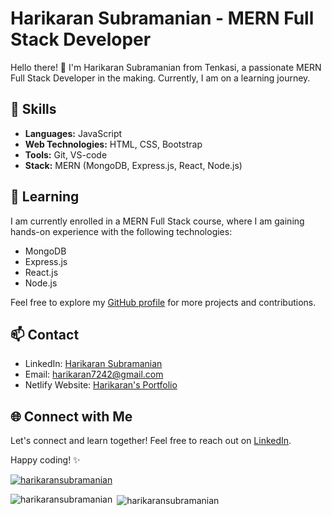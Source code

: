 # Harikaran Subramanian - MERN Full Stack Developer

Hello there! 👋 I'm Harikaran Subramanian from Tenkasi, a passionate MERN Full Stack Developer in the making. Currently, I am on a learning journey.

## 🚀 Skills
 
- **Languages:** JavaScript
- **Web Technologies:** HTML, CSS, Bootstrap
- **Tools:** Git, VS-code
- **Stack:** MERN (MongoDB, Express.js, React, Node.js)

## 🌱 Learning

I am currently enrolled in a MERN Full Stack course, where I am gaining hands-on experience with the following technologies:

- MongoDB
- Express.js
- React.js
- Node.js


Feel free to explore my [GitHub profile](https://github.com/HarikaranSubramanian) for more projects and contributions.

## 📫 Contact

- LinkedIn: [Harikaran Subramanian](https://www.linkedin.com/in/harikaran-subramanian-profile/)
- Email: harikaran7242@gmail.com
- Netlify Website: [Harikaran's Portfolio](https://app.netlify.com/teams/harikaransubramanian/overview)


## 🌐 Connect with Me

Let's connect and learn together! Feel free to reach out on [LinkedIn](https://www.linkedin.com/in/harikaran-subramanian-profile/).

Happy coding! ✨




<p align="left"> <a href="https://github.com/ryo-ma/github-profile-trophy"><img src="https://github-profile-trophy.vercel.app/?username=harikaransubramanian" alt="harikaransubramanian" /></a> </p>


<p><img align="left" src="https://github-readme-stats.vercel.app/api/top-langs?username=harikaransubramanian&show_icons=true&locale=en&layout=compact" alt="harikaransubramanian" /></p>

<p>&nbsp;<img align="center" src="https://github-readme-stats.vercel.app/api?username=harikaransubramanian&show_icons=true&locale=en" alt="harikaransubramanian" /></p>



<!---
HarikaranSubramanian/HarikaranSubramanian is a ✨ special ✨ repository because its `README.md` (this file) appears on your GitHub profile.
You can click the Preview link to take a look at your changes.
--->
